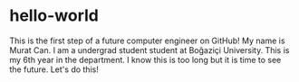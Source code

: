 # hello-world
This is the first step of a future computer engineer on GitHub!
My name is Murat Can. I am a undergrad student student at Boğaziçi University. This is my 6th year in the department. I know this is too long but it is time to see the future.
Let's do this!
